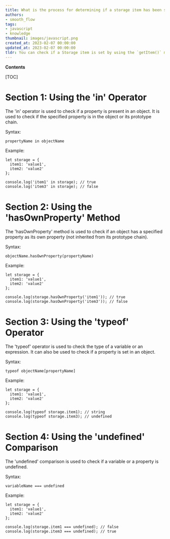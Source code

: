 ```yaml
---
title: What is the process for determining if a storage item has been set?
authors:
- smooth_flow
tags:
- javascript
- knowledge
thumbnail: images/javascript.png
created_at: 2023-02-07 00:00:00
updated_at: 2023-02-07 00:00:00
tldr: You can check if a Storage item is set by using the `getItem()` method and checking if the result is null or not.
---
```


**Contents**

[TOC]

# Section 1: Using the 'in' Operator
The 'in' operator is used to check if a property is present in an object. It is used to check if the specified property is in the object or its prototype chain.

Syntax: 
```
propertyName in objectName
```

Example:
```
let storage = {
  item1: 'value1',
  item2: 'value2'
};

console.log('item1' in storage); // true
console.log('item3' in storage); // false
```

# Section 2: Using the 'hasOwnProperty' Method
The 'hasOwnProperty' method is used to check if an object has a specified property as its own property (not inherited from its prototype chain).

Syntax: 
```
objectName.hasOwnProperty(propertyName)
```

Example:
```
let storage = {
  item1: 'value1',
  item2: 'value2'
};

console.log(storage.hasOwnProperty('item1')); // true
console.log(storage.hasOwnProperty('item3')); // false
```

# Section 3: Using the 'typeof' Operator
The 'typeof' operator is used to check the type of a variable or an expression. It can also be used to check if a property is set in an object.

Syntax: 
```
typeof objectName[propertyName]
```

Example:
```
let storage = {
  item1: 'value1',
  item2: 'value2'
};

console.log(typeof storage.item1); // string
console.log(typeof storage.item3); // undefined
```

# Section 4: Using the 'undefined' Comparison
The 'undefined' comparison is used to check if a variable or a property is undefined.

Syntax:
```
variableName === undefined
```

Example:
```
let storage = {
  item1: 'value1',
  item2: 'value2'
};

console.log(storage.item1 === undefined); // false
console.log(storage.item3 === undefined); // true
```
